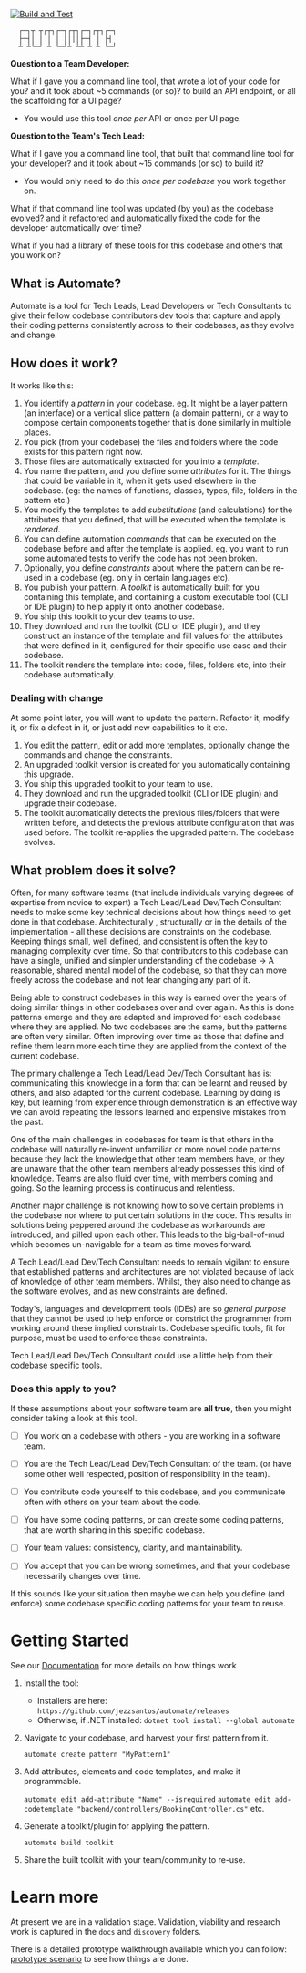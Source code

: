 [![Build and Test](https://github.com/jezzsantos/automate/actions/workflows/build.yml/badge.svg)](https://github.com/jezzsantos/automate/actions/workflows/build.yml)

      ┌─┐┬ ┬┌┬┐┌─┐┌┬┐┌─┐┌┬┐┌─┐
      ├─┤│ │ │ │ ││││├─┤ │ ├┤ 
      ┴ ┴└─┘ ┴ └─┘┴ ┴┴ ┴ ┴ └─┘

**Question to a Team Developer:**

What if I gave you a command line tool, that wrote a lot of your code for you? and it took about ~5 commands (or so)? to build an API endpoint, or all the scaffolding for a UI page?

* You would use this tool _once per_ API or once per UI page.

**Question to the Team's Tech Lead:**

What if I gave you a command line tool, that built that command line tool for your developer? and it took about ~15 commands (or so) to build it?

* You would only need to do this _once per codebase_ you work together on.

What if that command line tool was updated (by you) as the codebase evolved? and it refactored and automatically fixed the code for the developer automatically over time?

What if you had a library of these tools for this codebase and others that you work on?

## What is Automate?

Automate is a tool for Tech Leads, Lead Developers or Tech Consultants to give their fellow codebase contributors dev tools that capture and apply their coding patterns consistently across to their codebases, as they evolve and change.

## How does it work?

It works like this:

1. You identify a *pattern* in your codebase. eg. It might be a layer pattern (an interface) or a vertical slice pattern (a domain pattern), or a way to compose certain components together that is done similarly in multiple places.
2. You pick (from your codebase) the files and folders where the code exists for this pattern right now.
3. Those files are automatically extracted for you into a *template*.
4. You name the pattern, and you define some *attributes* for it. The things that could be variable in it, when it gets used elsewhere in the codebase. (eg: the names of functions, classes, types, file, folders in the pattern etc.)
5. You modify the templates to add *substitutions* (and calculations) for the attributes that you defined, that will be executed when the template is *rendered*.
6. You can define automation *commands* that can be executed on the codebase before and after the template is applied. eg. you want to run some automated tests to verify the code has not been broken.
7. Optionally, you define *constraints* about where the pattern can be re-used in a codebase (eg. only in certain languages etc).
8. You publish your pattern. A *toolkit* is automatically built for you containing this template, and containing a custom executable tool (CLI or IDE plugin) to help apply it onto another codebase.
10. You ship this toolkit to your dev teams to use.
11. They download and run the toolkit (CLI or IDE plugin), and they construct an instance of the template and fill values for the attributes that were defined in it, configured for their specific use case and their codebase.
12. The toolkit renders the template into: code, files, folders etc, into their codebase automatically.

### Dealing with change

At some point later, you will want to update the pattern. Refactor it, modify it, or fix a defect in it, or just add new capabilities to it etc.

1. You edit the pattern, edit or add more templates, optionally change the commands and change the constraints.
2. An upgraded toolkit version is created for you automatically containing this upgrade.
2. You ship this upgraded toolkit to your team to use.
2. They download and run the upgraded toolkit (CLI or IDE plugin) and upgrade their codebase.
2. The toolkit automatically detects the previous files/folders that were written before, and detects the previous attribute configuration that was used before. The toolkit re-applies the upgraded pattern. The codebase evolves.

## What problem does it solve?

Often, for many software teams (that include individuals varying degrees of expertise from novice to expert) a Tech Lead/Lead Dev/Tech Consultant needs to make some key technical decisions about how things need to get done in that codebase. Architecturally , structurally or in the details of the implementation - all these decisions are constraints on the codebase. Keeping things small, well defined, and consistent is often the key to managing complexity over time. So that contributors to this codebase can have a single, unified and simpler understanding of the codebase -> A reasonable, shared mental model of the codebase, so that they can move freely across the codebase and not fear changing any part of it.

Being able to construct codebases in this way is earned over the years of doing similar things in other codebases over and over again. As this is done patterns emerge and they are adapted and improved for each codebase where they are applied. No two codebases are the same, but the patterns are often very similar. Often improving over time as those that define and refine them learn more each time they are applied from the context of the current codebase.

The primary challenge a Tech Lead/Lead Dev/Tech Consultant has is: communicating this knowledge in a form that can be learnt and reused by others, and also adapted for the current codebase. Learning by doing is key, but learning from experience through demonstration is an effective way we can avoid repeating the lessons learned and expensive mistakes from the past.

One of the main challenges in codebases for team is that others in the codebase will naturally re-invent unfamiliar or more novel code patterns because they lack the knowledge that other team members have, or they are unaware that the other team members already possesses this kind of knowledge. Teams are also fluid over time, with members coming and going. So the learning process is continuous and relentless.

Another major challenge is not knowing how to solve certain problems in the codebase nor where to put certain solutions in the code. This results in solutions being peppered around the codebase as workarounds are introduced, and pilled upon each other. This leads to the big-ball-of-mud which becomes un-navigable for a team as time moves forward.

A Tech Lead/Lead Dev/Tech Consultant needs to remain vigilant to ensure that established patterns and architectures are not violated because of lack of knowledge of other team members. Whilst, they also need to change as the software evolves, and as new constraints are defined.

Today's, languages and development tools (IDEs) are so *general purpose* that they cannot be used to help enforce or constrict the programmer from working around these implied constraints. Codebase specific tools, fit for purpose, must be used to enforce these constraints.

Tech Lead/Lead Dev/Tech Consultant could use a little help from their codebase specific tools.

### Does this apply to you?

If these assumptions about your software team are **all true**, then you might consider taking a look at this tool.

- [ ] You work on a codebase with others - you are working in a software team.

- [ ] You are the Tech Lead/Lead Dev/Tech Consultant of the team. (or have some other well respected, position of responsibility in the team).
- [ ] You contribute code yourself to this codebase, and you communicate often with others on your team about the code.
- [ ] You have some coding patterns, or can create some coding patterns, that are worth sharing in this specific codebase.
- [ ] Your team values: consistency, clarity, and maintainability.
- [ ] You accept that you can be wrong sometimes, and that your codebase necessarily changes over time.

If this sounds like your situation then maybe we can help you define (and enforce) some codebase specific coding patterns for your team to reuse.

# Getting Started

See our [Documentation](https://github.com/jezzsantos/automate/wiki/Documentation) for more details on how things work

1. Install the tool:
    * Installers are here: `https://github.com/jezzsantos/automate/releases`
    * Otherwise, if .NET installed: `dotnet tool install --global automate`

2. Navigate to your codebase, and harvest your first pattern from it.

   `automate create pattern "MyPattern1"`

3. Add attributes, elements and code templates, and make it programmable.

   `automate edit add-attribute "Name" --isrequired`
   `automate edit add-codetemplate "backend/controllers/BookingController.cs"`
   etc.

5. Generate a toolkit/plugin for applying the pattern.

   `automate build toolkit`

6. Share the built toolkit with your team/community to re-use.

# Learn more

At present we are in a validation stage. Validation, viability and research work is captured in the `docs` and `discovery` folders.

There is a detailed prototype walkthrough available which you can follow: [prototype scenario](discovery/prototypes/cli/Syntax.md) to see how things are done.
